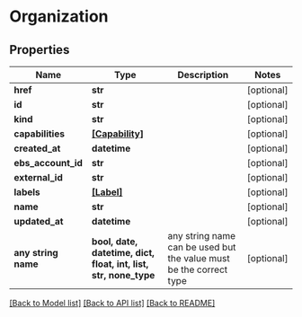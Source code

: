 # Organization


## Properties
Name | Type | Description | Notes
------------ | ------------- | ------------- | -------------
**href** | **str** |  | [optional] 
**id** | **str** |  | [optional] 
**kind** | **str** |  | [optional] 
**capabilities** | [**[Capability]**](Capability.md) |  | [optional] 
**created_at** | **datetime** |  | [optional] 
**ebs_account_id** | **str** |  | [optional] 
**external_id** | **str** |  | [optional] 
**labels** | [**[Label]**](Label.md) |  | [optional] 
**name** | **str** |  | [optional] 
**updated_at** | **datetime** |  | [optional] 
**any string name** | **bool, date, datetime, dict, float, int, list, str, none_type** | any string name can be used but the value must be the correct type | [optional]

[[Back to Model list]](../README.md#documentation-for-models) [[Back to API list]](../README.md#documentation-for-api-endpoints) [[Back to README]](../README.md)


